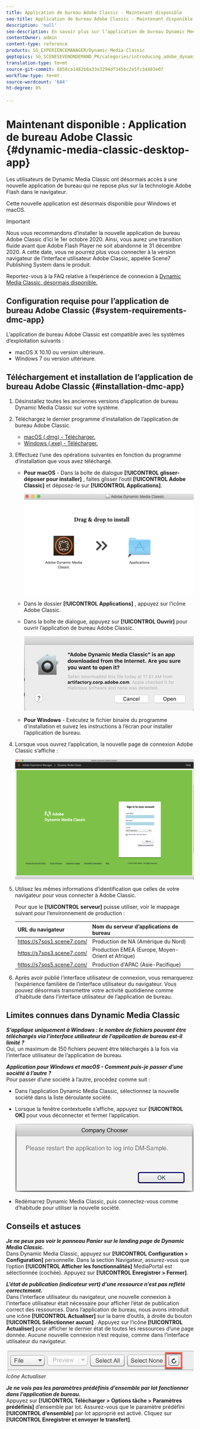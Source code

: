```yaml
---
title: Application de bureau Adobe Classic - Maintenant disponible
seo-title: Application de bureau Adobe Classic - Maintenant disponible
description: 'null'
seo-description: En savoir plus sur l’application de bureau Dynamic Media Classic.
contentOwner: admin
content-type: reference
products: SG_EXPERIENCEMANAGER/Dynamic-Media-Classic
geptopics: SG_SCENESEVENONDEMAND_PK/categories/introducing_adobe_dynamic_media_classic
translation-type: tm+mt
source-git-commit: 8858ca1482b8a33e3294df345bc2e5fc34483e07
workflow-type: tm+mt
source-wordcount: '684'
ht-degree: 0%

---
```



# Maintenant disponible : Application de bureau Adobe Classic {#dynamic-media-classic-desktop-app}

Les utilisateurs de Dynamic Media Classic ont désormais accès à une nouvelle application de bureau qui ne repose plus sur la technologie Adobe Flash dans le navigateur.

Cette nouvelle application est désormais disponible pour Windows et macOS.

>[!IMPORTANT]
>
>Nous vous recommandons d’installer la nouvelle application de bureau Adobe Classic d’ici le 1er octobre 2020. Ainsi, vous aurez une transition fluide avant que Adobe Flash Player ne soit abandonné le 31 décembre 2020. A cette date, vous ne pourrez plus vous connecter à la version navigateur de l’interface utilisateur Adobe Classic, appelée Scene7 Publishing System dans le produit.

Reportez-vous à la FAQ relative à l’expérience de connexion à [Dynamic Media Classic, désormais disponible.](/help/new-ui-2020.md)

## Configuration requise pour l’application de bureau Adobe Classic {#system-requirements-dmc-app}

L’application de bureau Adobe Classic est compatible avec les systèmes d’exploitation suivants :
* macOS X 10.10 ou version ultérieure.
* Windows 7 ou version ultérieure.

## Téléchargement et installation de l’application de bureau Adobe Classic {#installation-dmc-app}

1. Désinstallez toutes les anciennes versions d’application de bureau Dynamic Media Classic sur votre système.

1. Téléchargez le dernier programme d’installation de l’application de bureau Adobe Classic.

   * [macOS (.dmg) - Télécharger.](http://download.macromedia.com/dynamic-media-classic/20.20.1/adobe-dynamic-media-classic-20.20.1.dmg)
   * [Windows (.exe) - Télécharger.](http://download.macromedia.com/dynamic-media-classic/20.20.1/adobe-dynamic-media-classic-20.20.1.exe)

1. Effectuez l’une des opérations suivantes en fonction du programme d’installation que vous avez téléchargé.

   * **Pour macOS** - Dans la boîte de dialogue **[!UICONTROL glisser-déposer pour installer]** , faites glisser l’outil **[!UICONTROL Adobe Classic]** et déposez-le sur **[!UICONTROL Applications]**.

      ![Effectuer un glisser-déposer d’installation sur macOS](/help/assets/dragondrop-install1.png)

   * Dans le dossier **[!UICONTROL Applications]** , appuyez sur l’icône Adobe Classic.
   * Dans la boîte de dialogue, appuyez sur **[!UICONTROL Ouvrir]** pour ouvrir l’application de bureau Adobe Classic.

      ![Ouvrir l’application téléchargée](/help/assets/open-dmclassicapp1.png)

   * **Pour Windows** - Exécutez le fichier binaire du programme d’installation et suivez les instructions à l’écran pour installer l’application de bureau.

1. Lorsque vous ouvrez l’application, la nouvelle page de connexion Adobe Classic s’affiche :

   ![Connexion Dynamic Media Classic](/help/assets/dmclassic-login1.png)

1. Utilisez les mêmes informations d’identification que celles de votre navigateur pour vous connecter à Adobe Classic.

   Pour que le **[!UICONTROL serveur]** puisse utiliser, voir le mappage suivant pour l’environnement de production :

   | URL du navigateur | Nom du serveur d’applications de bureau |
   |---|---|
   | https://s7sps1.scene7.com/ | Production de NA (Amérique du Nord) |
   | https://s7sps3.scene7.com/ | Production EMEA (Europe, Moyen-Orient et Afrique) |
   | https://s7sps5.scene7.com/ | Production d&#39;APAC (Asie-Pacifique) |

1. Après avoir publié l’interface utilisateur de connexion, vous remarquerez l’expérience familière de l’interface utilisateur du navigateur. Vous pouvez désormais transmettre votre activité quotidienne comme d’habitude dans l’interface utilisateur de l’application de bureau.

## Limites connues dans Dynamic Media Classic

**_S’applique uniquement à Windows : le nombre de fichiers pouvant être téléchargés via l’interface utilisateur de l’application de bureau est-il limité ?_**<br> Oui, un maximum de 150 fichiers peuvent être téléchargés à la fois via l’interface utilisateur de l’application de bureau.

**_Application pour Windows et macOS - Comment puis-je passer d’une société à l’autre ?_**<br> Pour passer d’une société à l’autre, procédez comme suit :
* Dans l’application Dynamic Media Classic, sélectionnez la nouvelle société dans la liste déroulante société.
* Lorsque la fenêtre contextuelle s’affiche, appuyez sur **[!UICONTROL OK]** pour vous déconnecter et fermer l’application.

   ![Redémarrez l’application pour utiliser la nouvelle société.](/help/assets/dmclassic-new-company1.png)
* Redémarrez Dynamic Media Classic, puis connectez-vous comme d’habitude pour utiliser la nouvelle société.

## Conseils et astuces

**_Je ne peux pas voir le panneau Panier sur le landing page de Dynamic Media Classic._**<br> Dans Dynamic Media Classic, appuyez sur **[!UICONTROL Configuration > Configuration]** personnelle. Dans la section Navigateur, assurez-vous que l’option **[!UICONTROL Afficher les fonctionnalités]** MediaPortal est sélectionnée (cochée). Appuyez sur **[!UICONTROL Enregistrer > Fermer]**.

**_L’état de publication (indicateur vert) d’une ressource n’est pas reflété correctement._**<br> Dans l’interface utilisateur du navigateur, une nouvelle connexion à l’interface utilisateur était nécessaire pour afficher l’état de publication correct des ressources. Dans l’application de bureau, nous avons introduit une icône **[!UICONTROL Actualiser]** sur la barre d’outils, à droite du bouton **[!UICONTROL Sélectionner aucun]** . Appuyez sur l’icône **[!UICONTROL Actualiser]** pour afficher le dernier état de toutes les ressources d’une page donnée. Aucune nouvelle connexion n’est requise, comme dans l’interface utilisateur du navigateur.

![Icône Actualiser](/help/assets/refresh-icon1.png)*Icône Actualiser*

**_Je ne vois pas les paramètres prédéfinis d’ensemble par lot fonctionner dans l’application de bureau._**<br> Appuyez sur **[!UICONTROL Télécharger > Options tâche > Paramètres prédéfinis]** d’ensemble par lot. Assurez-vous que le paramètre prédéfini **[!UICONTROL d’ensemble]** par lot approprié est activé. Cliquez sur **[!UICONTROL Enregistrer et envoyer le transfert]**.
